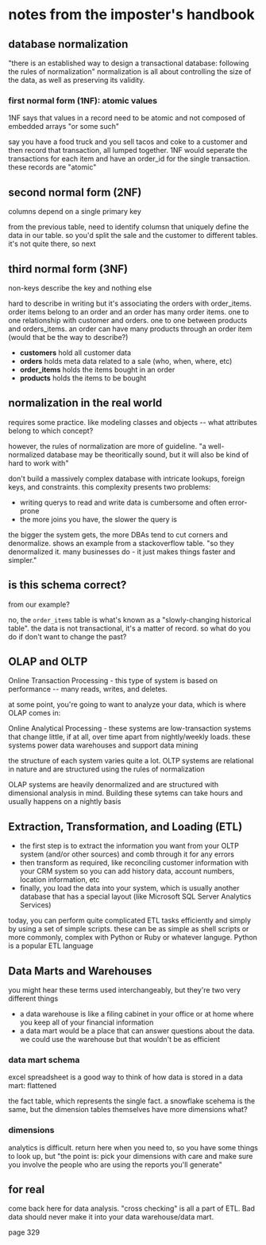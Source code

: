 # notes from the imposter's handbook

## database normalization
"there is an established way to design a transactional database: following the rules of normalization"
normalization is all about controlling the size of the data, as well as preserving its validity.

### first normal form (1NF): atomic values
1NF says that values in a record need to be atomic and not composed of embedded arrays "or some such"

say you have a food truck and you sell tacos and coke to a customer and then record that transaction, all lumped together. 1NF would seperate the transactions for each item and have an order_id for the single transaction. these records are "atomic"

## second normal form (2NF)
columns depend on a single primary key

from the previous table, need to identify columsn that uniquely define the data in our table. so you'd split the sale and the customer to different tables. it's not quite there, so next

## third normal form (3NF)
non-keys describe the key and nothing else

hard to describe in writing but it's associating the orders with order_items. order items belong to an order and an order has many order items. one to one relationship with customer and orders. one to one between products and orders_items. an order can have many products through an order item (would that be the way to describe?)
- **customers** hold all customer data
- **orders** holds meta data related to a sale (who, when, where, etc)
- **order_items** holds the items bought in an order
- **products** holds the items to be bought

## normalization in the real world
requires some practice. like modeling classes and objects -- what attributes belong to which concept?

however, the rules of normalization are more of guideline. "a well-normalized database may be theoritically sound, but it will also be kind of hard to work with"

don't build a massively complex database with intricate lookups, foreign keys, and constraints. this complexity presents two problems:
- writing querys to read and write data is cumbersome and often error-prone
- the more joins you have, the slower the query is

the bigger the system gets, the more DBAs tend to cut corners and denormalize. shows an example from a stackoverflow table. "so they denormalized it. many businesses do - it just makes things faster and simpler." 

## is this schema correct?
from our example?

no, the `order_items` table is what's known as a "slowly-changing historical table". the data is not transactional, it's a matter of record. so what do you do if don't want to change the past?

## OLAP and OLTP
Online Transaction Processing - this type of system is based on performance -- many reads, writes, and deletes. 

at some point, you're going to want to analyze your data, which is where OLAP comes in: 

Online Analytical Processing - these systems are low-transaction systems that change little, if at all, over time apart from nightly/weekly loads. these systems power data warehouses and support data mining

the structure of each system varies quite a lot. OLTP systems are relational in nature and are structured using the rules of normalization

OLAP systems are heavily denormalized and are structured with dimensional analysis in mind. Building these sytems can take hours and usually happens on a nightly basis

## Extraction, Transformation, and Loading (ETL)
- the first step is to extract the information you want from your OLTP system (and/or other sources) and comb through it for any errors
- then transform as required, like reconciling customer information with your CRM system so you can add history data, account numbers, location information, etc
- finally, you load the data into your system, which is usually another database that has a special layout (like Microsoft SQL Server Analytics Services)

today, you can perform quite complicated ETL tasks efficiently and simply by using a set of simple scripts. these can be as simple as shell scripts or more commonly, complex with Python or Ruby or whatever languge. Python is a popular ETL language

## Data Marts and Warehouses
you might hear these terms used interchangeably, but they're two very different things
- a data warehouse is like a filing cabinet in your office or at home where you keep all of your financial information
- a data mart would be a place that can answer questions about the data. we could use the warehouse but that wouldn't be as efficient

### data mart schema
excel spreadsheet is a good way to think of how data is stored in a data mart: flattened

the fact table, which represents the single fact. a snowflake scehema is the same, but the dimension tables themselves have more dimensions
what?

### dimensions
analytics is difficult. return here when you need to, so you have some things to look up, but "the point is: pick your dimensions with care and make sure you involve the people who are using the reports you'll generate"

## for real
come back here for data analysis. "cross checking" is all a part of ETL. Bad data should never make it into your data warehouse/data mart.

page 329
